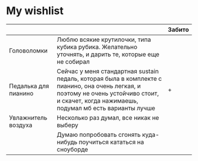 # My wishlist

| | | Забито |
| --- | --- | --- |
| Головоломки | Люблю всякие крутилочки, типа кубика рубика. Желательно уточнять, и дарить те, которые еще не собирал | |
| Педалька для пианино | Сейчас у меня стандартная sustain педаль, которая была в комплекте с пианино, она очень легкая, и поэтому не очень устойчиво стоит, и скачет, когда нажимаешь, подумал мб есть варианты лучше | + |
| Увлажнитель воздуха | Несколько раз думал, все никак не выберу | |
| | Думаю попробовать сгонять куда-нибудь поучиться кататься на сноуборде | |
